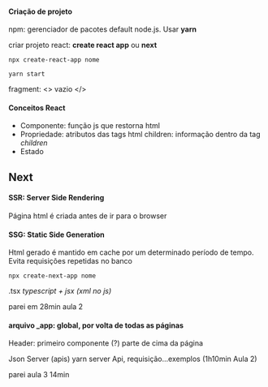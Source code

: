 #### Criação de projeto


npm: gerenciador de pacotes default node.js. Usar __yarn__

criar projeto react: __create react app__ ou __next__

`npx create-react-app nome`

`yarn start`

fragment: <> vazio </>

#### Conceitos React 
* Componente: função js que restorna html
* Propriedade: atributos das tags html
    children: informação dentro da tag <tag>_children_</tag>
* Estado

## Next

#### SSR: Server Side Rendering
Página html é criada antes de ir para o browser

#### SSG: Static Side Generation
Html gerado é mantido em cache por um determinado período de tempo. Evita requisições repetidas no banco

`npx create-next-app nome`

.tsx _typescript + jsx (xml no js)_


parei em 28min aula 2

#### arquivo _app: global, por volta de todas as páginas


Header: primeiro componente (?) parte de cima da página

Json Server (apis) yarn server
Api, requisição...exemplos (1h10min Aula 2)


parei aula 3 14min
